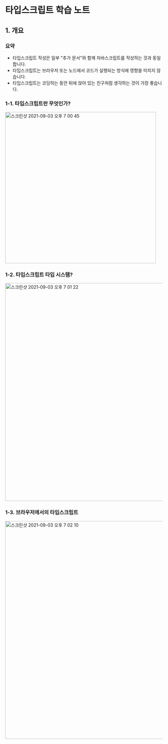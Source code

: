 # 타입스크립트 학습 노트

## 1. 개요

### 요약
- 타입스크립트 작성은 일부 "추가 문서"와 함께 자바스크립트를 작성하는 것과 동일합니다.
- 타입스크립트는 브라우저 또는 노드에서 코드가 실행되는 방식에 영향을 미치지 않습니다.
- 타입스크립트는 코딩하는 동안 뒤에 앉아 있는 친구처럼 생각하는 것이 가장 좋습니다.

### 1-1. 타입스크립트란 무엇인가?

<img width="482" alt="스크린샷 2021-09-03 오후 7 00 45" src="https://user-images.githubusercontent.com/70752848/131987844-3181638e-8a39-4308-88da-0fb1810b4486.png">

### 1-2. 타입스크립트 타입 시스템?

<img width="694" alt="스크린샷 2021-09-03 오후 7 01 22" src="https://user-images.githubusercontent.com/70752848/131987931-cce4bf8d-74d5-4306-abda-d796aea32437.png">

### 1-3. 브라우저에서의 타입스크립트

<img width="694" alt="스크린샷 2021-09-03 오후 7 02 10" src="https://user-images.githubusercontent.com/70752848/131988026-dcf3b735-f78c-4ac4-b5ab-a02ddd891c19.png">
